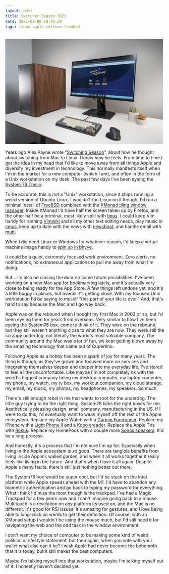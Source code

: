 ```yaml
---
layout: post
title: Switcher Season 2021
date: 2021-08-08 19:46:39
tags: linux apple culture freebsd
---
```


![system76-thelio](/media/system76-thelio.png)

Years ago Alex Payne wrote "[Switching Season](https://web.archive.org/web/20201109035455/https://al3x.net/blog/2009/08/10/switching-season)", about how he thought about switching from Mac to Linux. I know how he feels. From time to time I get the idea in my head that I'd like to move away from all things Apple and diversify my investment in technology. This normally manifests itself when I'm in the market for a new computer (which I am), and often in the form of a Unix workstation on my desk. The past few days I've been eyeing the [System 76 Thelio](https://system76.com/desktops).

To be accurate, this is not a "Unix" workstation, since it ships running a weird version of Ubuntu Linux. I wouldn't run Linux on it though, I'd run a minimal install of [FreeBSD](https://freebsd.org) combined with the [XMonad tiling window manager](https://xmonad.org). Inside XMonad I'd have half the screen taken up by Firefox, and the other half be a terminal, most likely split with [tmux](https://github.com/tmux/tmux). I could keep Vim handy for running [Vimwiki](https://vimwiki.github.io) and all my other text editing needs, play music in [cmus](https://cmus.github.io), keep up to date with the news with [newsboat](https://newsboat.org), and handle email with [mutt](http://www.mutt.org).

When I did need Linux or Windows for whatever reason, I'd keep a virtual machine image handy to [spin up in bhyve](https://www.ateamsystems.com/tech-blog/howto-windows-10-bhyve-w-freebsd-11/).

It could be a quiet, extremely focused work environment. Zero alerts, no notifications, no extraneous applications to pull me away from what I'm doing. 

But… I'd also be closing the door on some future possibilities. I've been working on a new Mac app for bookmarking lately, and it's actually very close to being ready for the App Store. A few things left undone yet, and it's a little buggy in places, but overall it's getting close. With my focused Unix workstation I'd be saying to myself "this part of your life is over." And, that's hard to say because the Mac and I go way back.

Apple was on the rebound when I bought my first Mac in 2003 or so, but I'd been eyeing them for years from overseas. Very similar to how I've been eyeing the System76 box, come to think of it. They were on the rebound, but they still weren't anything close to what they are now. They were still the scrappy underdog, not literally the world's most valuable company. The community around the Mac was a lot of fun, we kept getting blown away by the amazing technology that came out of Cupertino. 

Following Apple as a hobby has been a spark of joy for many years. The thing is though, as they've grown and focused more on services and integrating themselves deeper and deeper into my everyday life, I've stared to feel a little uncomfortable. Like maybe I'm not completely ok with the world's biggest company being my desktop computer, my laptop computer, my phone, my watch, my tv box, my workout companion, my cloud storage, my email, my music, my photos, my headphones, my speakers. So much.

There's still enough rebel in me that wants to root for the underdog. The little guy trying to do the right thing. System76 ticks the right boxes for me. Aesthetically pleasing design, small company, manufacturing in the US. If I were to do this, I'd eventually want to wean myself off the rest of the Apple ecosystem. Replace my Apple Watch with a [Garmin Forerunner](https://explore.garmin.com/en-US/forerunner/). Replace my iPhone with a [Light Phone II](https://www.thelightphone.com) and a [Kobo ereader](https://us.kobobooks.com/collections/ereaders/products/kobo-clara-hd). Replace the Apple TVs with [Rokus](https://www.roku.com). Replace my HomePods with a couple more [Sonos speakers](https://www.sonos.com/en-us/home). It'd be a long process. 

And honestly, it's a process that I'm not sure I'm up for. Especially when living in the Apple ecosystem is *so good*. There are tangible benefits from living inside Apple's walled garden, and when it all works together it really feels like living in the future. And that's when I love it all again. Despite Apple's many faults, there's still just nothing better out there. 

The System76 box would be super cool, but I'd be stuck on the Intel platform while Apple speeds ahead with the M1. I'd have to abandon any biometric authentication and go back to typing my password for everything. What I think I'd miss the most though is the trackpad. I've had a Magic Trackpad for a few years now and I can't imagine going back to a mouse. Multitouch is a revelation on any platform its used on, and the Mac is no different. It's good for RSI issues, it's amazing for gestures, and I love being able to long-click on words to get their definition. Of course, with an XMonad setup I wouldn't be using the mouse much, but I'd still need it for navigating the web and the odd task in the window environment. 

I don't want my choice of computer to be making some kind of weird political or lifestyle statement, but then again, when you vote with your wallet what else can it be? I wish Apple had never become the behemoth that it is today, but it still makes the best computers. 

Maybe I'm talking myself into that workstation, maybe I'm talking myself out of it. I honestly haven't decided yet. 

